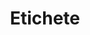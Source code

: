 ---
layout: tag
permalink: /tag-info
title: Etichete
nav_order: 3
excerpt: "Explorează etichetele site-ului și etichetele personalizate proprii. Organizeaza documentele asa cum doresti folosind etichete personalizate"
---
